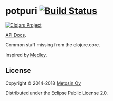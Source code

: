 # potpuri [![Build Status](https://travis-ci.org/metosin/potpuri.svg?branch=master)](https://travis-ci.org/metosin/potpuri)

[![Clojars Project](http://clojars.org/metosin/potpuri/latest-version.svg)](http://clojars.org/metosin/potpuri)

[API Docs](https://cljdoc.xyz/d/metosin/potpuri/0.5.1/api/potpuri.core).

Common stuff missing from the clojure.core.

Inspired by [Medley](https://github.com/weavejester/medley).

## License

Copyright © 2014-2018 [Metosin Oy](http://www.metosin.fi)

Distributed under the Eclipse Public License 2.0.
